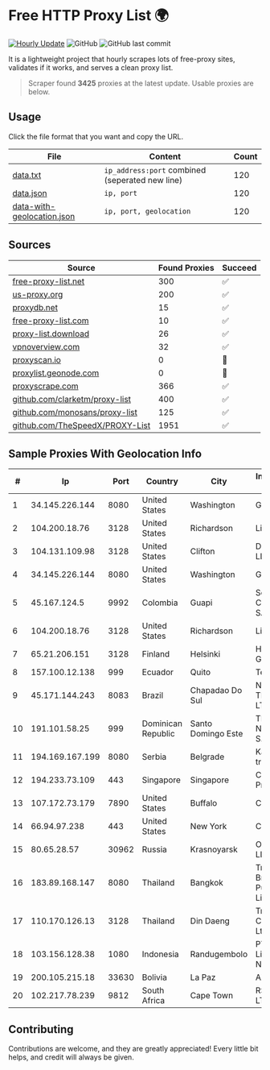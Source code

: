 
# Free HTTP Proxy List 🌍

[![Hourly Update](https://github.com/mertguvencli/http-proxy-list/actions/workflows/main.yml/badge.svg?branch=main)](https://github.com/mertguvencli/http-proxy-list/actions/workflows/main.yml)
![GitHub](https://img.shields.io/github/license/mertguvencli/http-proxy-list)
![GitHub last commit](https://img.shields.io/github/last-commit/mertguvencli/http-proxy-list)

It is a lightweight project that hourly scrapes lots of free-proxy sites, validates if it works, and serves a clean proxy list.


> Scraper found **3425** proxies at the latest update. Usable proxies are below.

## Usage

Click the file format that you want and copy the URL.


|File|Content|Count|
|----|-------|-----|
|[data.txt](https://raw.githubusercontent.com/mertguvencli/http-proxy-list/main/proxy-list/data.txt)|`ip_address:port` combined (seperated new line)|120|
|[data.json](https://raw.githubusercontent.com/mertguvencli/http-proxy-list/main/proxy-list/data.json)|`ip, port`|120|
|[data-with-geolocation.json](https://raw.githubusercontent.com/mertguvencli/http-proxy-list/main/proxy-list/data-with-geolocation.json)|`ip, port, geolocation`|120|

## Sources

|Source|Found Proxies|Succeed|
|------|-------------|-------|
|[free-proxy-list.net](https://free-proxy-list.net)|300|✅|
|[us-proxy.org](https://www.us-proxy.org)|200|✅|
|[proxydb.net](http://proxydb.net)|15|✅|
|[free-proxy-list.com](https://free-proxy-list.com/?page=&port=&type%5B%5D=http&type%5B%5D=https&up_time=0&search=Search)|10|✅|
|[proxy-list.download](https://www.proxy-list.download/HTTP)|26|✅|
|[vpnoverview.com](https://vpnoverview.com/privacy/anonymous-browsing/free-proxy-servers)|32|✅|
|[proxyscan.io](https://www.proxyscan.io)|0|🚫|
|[proxylist.geonode.com](https://proxylist.geonode.com/api/proxy-list?limit=300&page=1&sort_by=lastChecked&sort_type=desc&protocols=http,https)|0|🚫|
|[proxyscrape.com](https://api.proxyscrape.com/v2/?request=displayproxies&protocol=http&timeout=10000&country=all&ssl=all&anonymity=all)|366|✅|
|[github.com/clarketm/proxy-list](https://raw.githubusercontent.com/clarketm/proxy-list/master/proxy-list-raw.txt)|400|✅|
|[github.com/monosans/proxy-list](https://raw.githubusercontent.com/monosans/proxy-list/main/proxies/http.txt)|125|✅|
|[github.com/TheSpeedX/PROXY-List](https://raw.githubusercontent.com/TheSpeedX/PROXY-List/master/http.txt)|1951|✅|


## Sample Proxies With Geolocation Info

|#|Ip|Port|Country|City|Internet Service Provider|
|-|--|----|-------|----|-------------------------|
|1|34.145.226.144|8080|United States|Washington|Google LLC|
|2|104.200.18.76|3128|United States|Richardson|Linode, LLC|
|3|104.131.109.98|3128|United States|Clifton|DigitalOcean, LLC|
|4|34.145.226.144|8080|United States|Washington|Google LLC|
|5|45.167.124.5|9992|Colombia|Guapi|Sepcom Comunicaciones SAS|
|6|104.200.18.76|3128|United States|Richardson|Linode, LLC|
|7|65.21.206.151|3128|Finland|Helsinki|Hetzner Online GmbH|
|8|157.100.12.138|999|Ecuador|Quito|Telconet S.A|
|9|45.171.144.243|8083|Brazil|Chapadao Do Sul|N3 SOLUCOES TECNOLOGICAS LTDA|
|10|191.101.58.25|999|Dominican Republic|Santo Domingo Este|TELERY NETWORKS, S.R.L|
|11|194.169.167.199|8080|Serbia|Belgrade|Kadri Haxhiaj trading as "B.I."|
|12|194.233.73.109|443|Singapore|Singapore|Contabo Asia Private Limited|
|13|107.172.73.179|7890|United States|Buffalo|ColoCrossing|
|14|66.94.97.238|443|United States|New York|Contabo Inc.|
|15|80.65.28.57|30962|Russia|Krasnoyarsk|Orion Telecom LLC|
|16|183.89.168.147|8080|Thailand|Bangkok|Triple T Broadband Public Company Limited|
|17|110.170.126.13|3128|Thailand|Din Daeng|True Internet Corporation CO. Ltd.|
|18|103.156.128.38|1080|Indonesia|Randugembolo|PT Skynet Lintas Nusantara|
|19|200.105.215.18|33630|Bolivia|La Paz|AXS Bolivia S. A.|
|20|102.217.78.239|9812|South Africa|Cape Town|RSAWEB (PTY) LTD|



## Contributing

Contributions are welcome, and they are greatly appreciated! Every
little bit helps, and credit will always be given.

